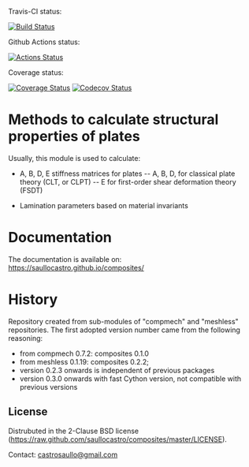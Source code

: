Travis-CI status:

[![Build Status](https://travis-ci.com/saullocastro/composites.svg?branch=master)](https://travis-ci.com/saullocastro/composites)

Github Actions status:

[![Actions Status](https://github.com/saullocastro/composites/workflows/pytest/badge.svg)](https://github.com/saullocastro/composites/actions)

Coverage status:

[![Coverage Status](https://coveralls.io/repos/github/saullocastro/composites/badge.svg?branch=master)](https://coveralls.io/github/saullocastro/composites?branch=master)
[![Codecov Status](https://codecov.io/gh/saullocastro/composites/branch/master/graph/badge.svg?token=KD9D8G8D2P)](https://codecov.io/gh/saullocastro/composites)


Methods to calculate structural properties of plates
====================================================

Usually, this module is used to calculate:

- A, B, D, E stiffness matrices for plates
-- A, B, D, for classical plate theory (CLT, or CLPT)
-- E for first-order shear deformation theory (FSDT)

- Lamination parameters based on material invariants

Documentation
===

The documentation is available on: https://saullocastro.github.io/composites/


History
===

Repository created from sub-modules of "compmech" and "meshless" repositories.
The first adopted version number came from the following reasoning:

- from compmech 0.7.2: composites 0.1.0
- from meshless 0.1.19: composites 0.2.2;
- version 0.2.3 onwards is independent of previous packages
- version 0.3.0 onwards with fast Cython version, not compatible with previous versions


License
-------
Distrubuted in the 2-Clause BSD license (https://raw.github.com/saullocastro/composites/master/LICENSE).

Contact: castrosaullo@gmail.com

